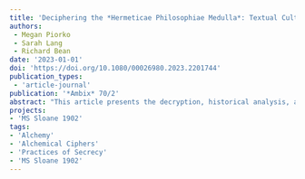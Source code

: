 ```yaml
---
title: 'Deciphering the *Hermeticae Philosophiae Medulla*: Textual Cultures of Alchemical Secrecy'
authors:
 - Megan Piorko
 - Sarah Lang
 - Richard Bean
date: '2023-01-01'
doi: 'https://doi.org/10.1080/00026980.2023.2201744'
publication_types:
 - 'article-journal'
publication: '*Ambix* 70/2'
abstract: "This article presents the decryption, historical analysis, and alchemical interpretation of an alchemical cipher found in a shared notebook of John and Arthur Dee (British Library MS Sloane 1902). The cipher is an early example of a Bellaso/Della Porta/Vigenère type, a strong encryption method which was historically deemed indecipherable. The essay explores the medical and alchemical context for the manuscript into which the cipher was copied and provides the transcription, plaintext solution (in Latin), and English translation of the encrypted text. Further, it interprets the enciphered text through the lens of alchemical practice and provides evidence for the dissemination of this cipher as part of a larger alchemical knowledge network."
projects:
- 'MS Sloane 1902'
tags:
- 'Alchemy'
- 'Alchemical Ciphers'
- 'Practices of Secrecy'
- 'MS Sloane 1902'
---
```

